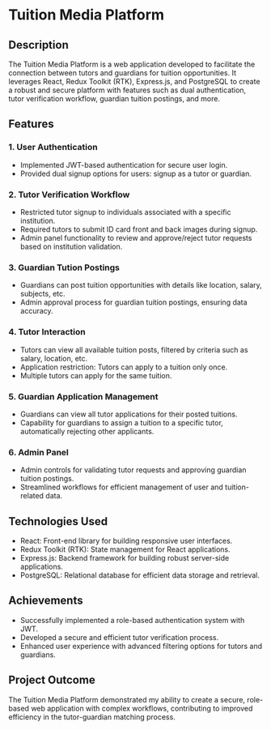 # Tuition Media Platform

## Description

The Tuition Media Platform is a web application developed to facilitate the connection between tutors and guardians for tuition opportunities. It leverages React, Redux Toolkit (RTK), Express.js, and PostgreSQL to create a robust and secure platform with features such as dual authentication, tutor verification workflow, guardian tuition postings, and more.

## Features

### 1. User Authentication

- Implemented JWT-based authentication for secure user login.
- Provided dual signup options for users: signup as a tutor or guardian.

### 2. Tutor Verification Workflow

- Restricted tutor signup to individuals associated with a specific institution.
- Required tutors to submit ID card front and back images during signup.
- Admin panel functionality to review and approve/reject tutor requests based on institution validation.

### 3. Guardian Tution Postings

- Guardians can post tuition opportunities with details like location, salary, subjects, etc.
- Admin approval process for guardian tuition postings, ensuring data accuracy.

### 4. Tutor Interaction

- Tutors can view all available tuition posts, filtered by criteria such as salary, location, etc.
- Application restriction: Tutors can apply to a tuition only once.
- Multiple tutors can apply for the same tuition.

### 5. Guardian Application Management

- Guardians can view all tutor applications for their posted tuitions.
- Capability for guardians to assign a tuition to a specific tutor, automatically rejecting other applicants.

### 6. Admin Panel

- Admin controls for validating tutor requests and approving guardian tuition postings.
- Streamlined workflows for efficient management of user and tuition-related data.

## Technologies Used

- React: Front-end library for building responsive user interfaces.
- Redux Toolkit (RTK): State management for React applications.
- Express.js: Backend framework for building robust server-side applications.
- PostgreSQL: Relational database for efficient data storage and retrieval.

## Achievements

- Successfully implemented a role-based authentication system with JWT.
- Developed a secure and efficient tutor verification process.
- Enhanced user experience with advanced filtering options for tutors and guardians.

## Project Outcome

The Tuition Media Platform demonstrated my ability to create a secure, role-based web application with complex workflows, contributing to improved efficiency in the tutor-guardian matching process.

